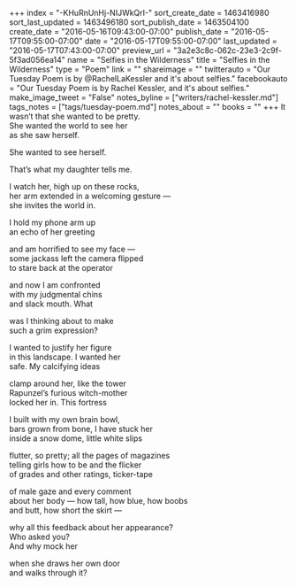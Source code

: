 +++
index = "-KHuRnUnHj-NIJWkQrI-"
sort_create_date = 1463416980
sort_last_updated = 1463496180
sort_publish_date = 1463504100
create_date = "2016-05-16T09:43:00-07:00"
publish_date = "2016-05-17T09:55:00-07:00"
date = "2016-05-17T09:55:00-07:00"
last_updated = "2016-05-17T07:43:00-07:00"
preview_url = "3a2e3c8c-062c-23e3-2c9f-5f3ad056ea14"
name = "Selfies in the Wilderness"
title = "Selfies in the Wilderness"
type = "Poem"
link = ""
shareimage = ""
twitterauto = "Our Tuesday Poem is by @RachelLaKessler and it's about selfies."
facebookauto = "Our Tuesday Poem is by Rachel Kessler, and it's about selfies."
make_image_tweet = "False"
notes_byline = ["writers/rachel-kessler.md"]
tags_notes = ["tags/tuesday-poem.md"]
notes_about = ""
books = ""
+++
It wasn’t that she wanted to be pretty.<br>
She wanted the world to see her<br>
as she saw herself.

She wanted to see herself.

That’s what my daughter tells me.

I watch her, high up on these rocks,<br>
her arm extended in a welcoming gesture &mdash;<br>
she invites the world in.

I hold my phone arm up<br>
an echo of her greeting

and am horrified to see my face &mdash;<br>
some jackass left the camera flipped<br>
to stare back at the operator

and now I am confronted<br>
with my judgmental chins<br>
and slack mouth. What 

was I thinking about to make<br>
such a grim expression?

I wanted to justify her figure<br>
in this landscape. I wanted her<br>
safe. My calcifying ideas

clamp around her, like the tower<br>
Rapunzel’s furious witch-mother<br>
locked her in. This fortress

I built with my own brain bowl,<br>
bars grown from bone, I have stuck her<br>
inside a snow dome, little white slips

flutter, so pretty; all the pages of magazines<br>
telling girls how to be and the flicker<br>
of grades and other ratings, ticker-tape

of male gaze and every comment<br>
about her body &mdash; how tall, how blue, how boobs<br>
and butt, how short the skirt &mdash;

why all this feedback about her appearance?<br>
Who asked you?<br>
And why mock her

when she draws her own door<br>
and walks through it?
